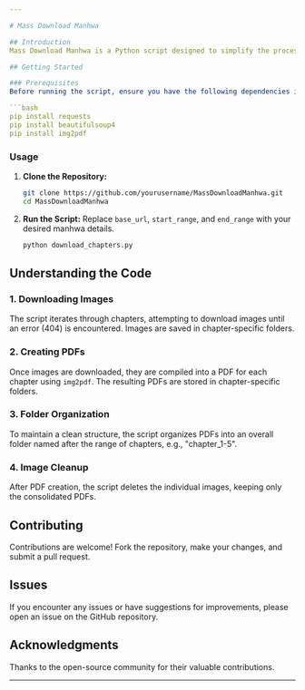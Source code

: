 ```yaml
---

# Mass Download Manhwa

## Introduction
Mass Download Manhwa is a Python script designed to simplify the process of downloading manhwa chapters, compiling them into PDFs, and facilitating offline reading. Developed by Sourish, this project aims to provide an easy, organized, and portable solution for manga enthusiasts.

## Getting Started

### Prerequisites
Before running the script, ensure you have the following dependencies installed:

```bash
pip install requests
pip install beautifulsoup4
pip install img2pdf
```

### Usage
1. **Clone the Repository:**
   ```bash
   git clone https://github.com/yourusername/MassDownloadManhwa.git
   cd MassDownloadManhwa
   ```

2. **Run the Script:**
   Replace `base_url`, `start_range`, and `end_range` with your desired manhwa details.

   ```python
   python download_chapters.py
   ```

## Understanding the Code

### 1. Downloading Images
The script iterates through chapters, attempting to download images until an error (404) is encountered. Images are saved in chapter-specific folders.

### 2. Creating PDFs
Once images are downloaded, they are compiled into a PDF for each chapter using `img2pdf`. The resulting PDFs are stored in chapter-specific folders.

### 3. Folder Organization
To maintain a clean structure, the script organizes PDFs into an overall folder named after the range of chapters, e.g., "chapter_1-5".

### 4. Image Cleanup
After PDF creation, the script deletes the individual images, keeping only the consolidated PDFs.

## Contributing
Contributions are welcome! Fork the repository, make your changes, and submit a pull request.

## Issues
If you encounter any issues or have suggestions for improvements, please open an issue on the GitHub repository.

## Acknowledgments
Thanks to the open-source community for their valuable contributions.

---
```

